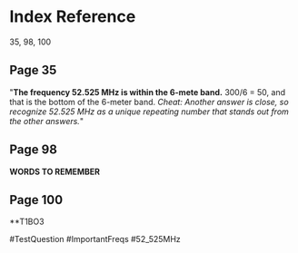 # Index Reference
35, 98, 100

## Page 35
"**The frequency 52.525 MHz is within the 6-mete band.** 300/6 = 50, and that is the bottom of the 6-meter band. *Cheat: Another answer is close, so recognize 52.525 MHz as a unique repeating number that stands out from the other answers.*"

## Page 98
**WORDS TO REMEMBER**

## Page 100
**T1BO3

#TestQuestion 
#ImportantFreqs 
#52_525MHz